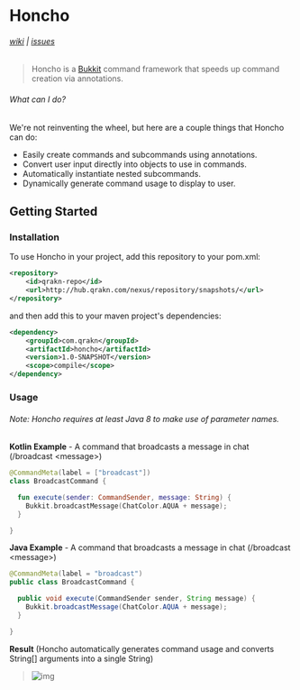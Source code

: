 # Honcho

###### [wiki](https://github.com/joeleoli/honcho/wiki) | [issues](https://github.com/joeleoli/honcho/issues)
> Honcho is a [Bukkit](https://www.spigotmc.org/wiki/about-spigot/) command framework that speeds up
  command creation via annotations.
  
###### What can I do?
We're not reinventing the wheel, but here are a couple things that Honcho can do:
 * Easily create commands and subcommands using annotations.
 * Convert user input directly into objects to use in commands.
 * Automatically instantiate nested subcommands.
 * Dynamically generate command usage to display to user.
 
## Getting Started

### Installation

To use Honcho in your project, add this repository to your pom.xml:

```xml
<repository>
    <id>qrakn-repo</id>
    <url>http://hub.qrakn.com/nexus/repository/snapshots/</url>
</repository>
```

and then add this to your maven project's dependencies:

```xml
<dependency>
    <groupId>com.qrakn</groupId>
    <artifactId>honcho</artifactId>
    <version>1.0-SNAPSHOT</version>
    <scope>compile</scope>
</dependency>
```

### Usage
###### Note: Honcho requires at least Java 8 to make use of parameter names.

**Kotlin Example** - A command that broadcasts a message in chat (/broadcast \<message\>)
```kotlin
@CommandMeta(label = ["broadcast"])
class BroadcastCommand {

  fun execute(sender: CommandSender, message: String) {
    Bukkit.broadcastMessage(ChatColor.AQUA + message);
  }

}
```

**Java Example** - A command that broadcasts a message in chat (/broadcast \<message\>)
```java
@CommandMeta(label = "broadcast")
public class BroadcastCommand {

  public void execute(CommandSender sender, String message) {
    Bukkit.broadcastMessage(ChatColor.AQUA + message);
  }

}
```

**Result** (Honcho automatically generates command usage and converts String[] arguments into a single String)
> ![img](https://i.gyazo.com/15f0fc1f1af2f49dda1571a1a80e31ce.gif)
